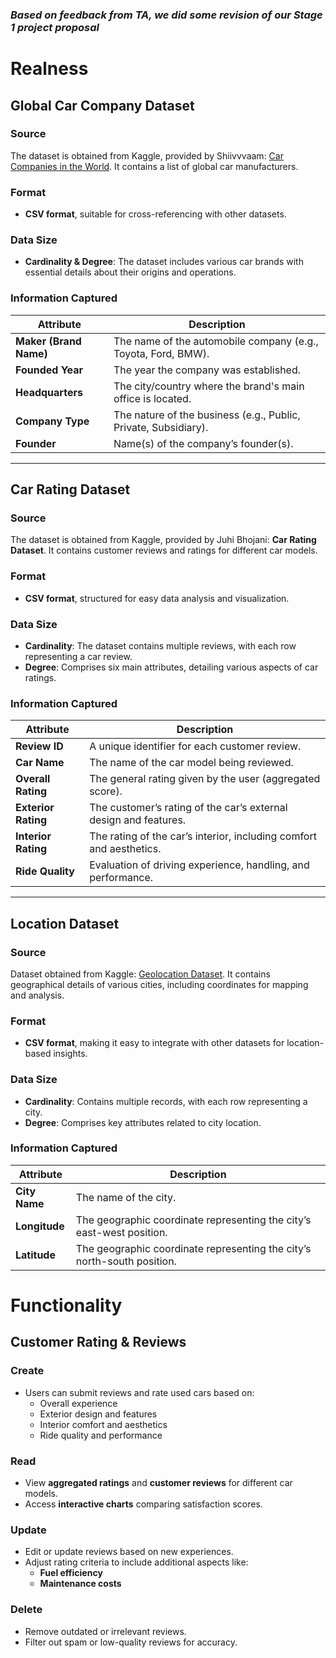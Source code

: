 ### *Based on feedback from TA, we did some revision of our Stage 1 project proposal*

# Realness
## Global Car Company Dataset

### Source
The dataset is obtained from Kaggle, provided by Shiivvvaam: [Car Companies in the World](https://www.kaggle.com/datasets/shiivvvaam/car-companies-in-the-world). It contains a list of global car manufacturers.

### Format
- **CSV format**, suitable for cross-referencing with other datasets.

### Data Size
- **Cardinality & Degree**: The dataset includes various car brands with essential details about their origins and operations.

### Information Captured
| Attribute        | Description |
|-----------------|-------------|
| **Maker (Brand Name)** | The name of the automobile company (e.g., Toyota, Ford, BMW). |
| **Founded Year** | The year the company was established. |
| **Headquarters** | The city/country where the brand's main office is located. |
| **Company Type** | The nature of the business (e.g., Public, Private, Subsidiary). |
| **Founder** | Name(s) of the company’s founder(s). |

---

## Car Rating Dataset

### Source
The dataset is obtained from Kaggle, provided by Juhi Bhojani: **Car Rating Dataset**. It contains customer reviews and ratings for different car models.

### Format
- **CSV format**, structured for easy data analysis and visualization.

### Data Size
- **Cardinality**: The dataset contains multiple reviews, with each row representing a car review.  
- **Degree**: Comprises six main attributes, detailing various aspects of car ratings.

### Information Captured
| Attribute        | Description |
|-----------------|-------------|
| **Review ID**   | A unique identifier for each customer review. |
| **Car Name**    | The name of the car model being reviewed. |
| **Overall Rating** | The general rating given by the user (aggregated score). |
| **Exterior Rating** | The customer’s rating of the car’s external design and features. |
| **Interior Rating** | The rating of the car’s interior, including comfort and aesthetics. |
| **Ride Quality** | Evaluation of driving experience, handling, and performance. |

---

## Location Dataset

### Source
Dataset obtained from Kaggle: [Geolocation Dataset](https://www.kaggle.com/datasets/liewyousheng/geolocation/data). It contains geographical details of various cities, including coordinates for mapping and analysis.

### Format
- **CSV format**, making it easy to integrate with other datasets for location-based insights.

### Data Size
- **Cardinality**: Contains multiple records, with each row representing a city.  
- **Degree**: Comprises key attributes related to city location.

### Information Captured
| Attribute  | Description |
|-----------|-------------|
| **City Name** | The name of the city. |
| **Longitude** | The geographic coordinate representing the city’s east-west position. |
| **Latitude** | The geographic coordinate representing the city’s north-south position. |


# Functionality

## Customer Rating & Reviews
### Create
- Users can submit reviews and rate used cars based on:
  - Overall experience
  - Exterior design and features
  - Interior comfort and aesthetics
  - Ride quality and performance
### Read
- View **aggregated ratings** and **customer reviews** for different car models.
- Access **interactive charts** comparing satisfaction scores.
### Update
- Edit or update reviews based on new experiences.
- Adjust rating criteria to include additional aspects like:
  - **Fuel efficiency**
  - **Maintenance costs**
### Delete
- Remove outdated or irrelevant reviews.
- Filter out spam or low-quality reviews for accuracy.
